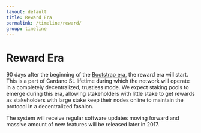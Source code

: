 ```yaml
---
layout: default
title: Reward Era
permalink: /timeline/reward/
group: timeline
---
```

[//]: # (Reviewed at e1d0f9fb37a3f1378341716916f0321fb55698df)

# Reward Era

90 days after the beginning of the [Bootstrap era](/timeline/bootstrap), the reward era will start.
This is a part of Cardano SL lifetime during which the network will operate in a
completely decentralized, trustless mode. We expect staking pools to
emerge during this era, allowing stakeholders with little stake to get
rewards as stakeholders with large stake keep their nodes online to
maintain the protocol in a decentralized fashion.

The system will receive regular software updates moving forward and
massive amount of new features will be released later in 2017.
